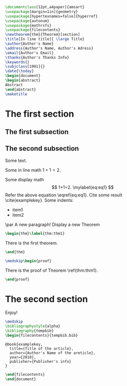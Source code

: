 ```tex
\documentclass[12pt,a4paper]{amsart}
\usepackage[margin=1in]{geometry}
\usepackage[hypertexnames=false]{hyperref}
\usepackage{autonum}
\usepackage{mathrsfs}
\usepackage{filecontents}
\newtheorem{thm}{Theorem}[section]
\title[In line title]{ \large Title}
\author{Author's Name}
\address{Author's Name, Author's Adress}
\email{Author's Email}
\thanks{Author's Thanks Info}
\keywords{}
\subjclass[1991]{}
\date{\today}
\begin{document}
\begin{abstract}
Abstract
\end{abstract}
\maketitle
```

# The first section

## The first subsection

## The second subsection

Some text.

Some in line math $1+1=2.$

Some display math
$$
1+1=2. \mylabel{eq:eq1}
$$
Refer the above equation \eqref{eq:eq1}.
Cite some result \cite{examplekey}.
Some indents:

-   item1
-   item2

\par
A new paragraph! Display a new Theorem

```tex
\begin{thm}\label{thm:thm1}
```

There is the first theorem. 

```tex
\end{thm}
```

```tex
\medskip\begin{proof}
```

There is the proof of Theorem \ref{thm:thm1}.

```tex
\end{proof}
```

# The second section

Enjoy!

```tex
\medskip
\bibliographystyle{alpha}
\bibliography{tempbib}
\begin{filecontents}{tempbib.bib}
```

    @book{examplekey,
      title={Title of the article},
      author={Author's Name of the areticle},
      year={2010},
      publisher={Publisher's info}
    }

```tex
\end{filecontents}
\end{document}
```
